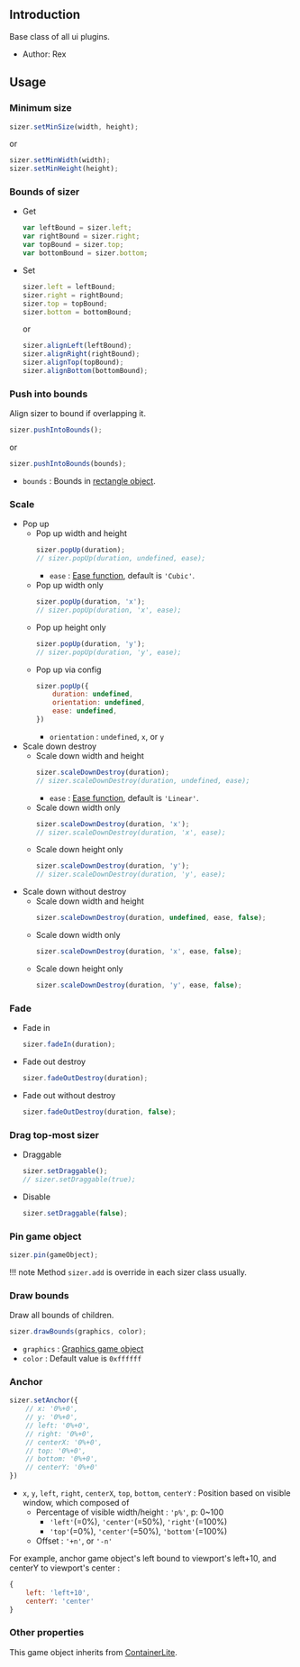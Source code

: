 ## Introduction

Base class of all ui plugins.

- Author: Rex

## Usage

### Minimum size

```javascript
sizer.setMinSize(width, height);
```

or

```javascript
sizer.setMinWidth(width);
sizer.setMinHeight(height);
```

### Bounds of sizer

- Get
    ```javascript
    var leftBound = sizer.left;
    var rightBound = sizer.right;
    var topBound = sizer.top;
    var bottomBound = sizer.bottom;
    ```
- Set
    ```javascript
    sizer.left = leftBound;
    sizer.right = rightBound;
    sizer.top = topBound;
    sizer.bottom = bottomBound;
    ```
    or
    ```javascript
    sizer.alignLeft(leftBound);
    sizer.alignRight(rightBound);
    sizer.alignTop(topBound);
    sizer.alignBottom(bottomBound);
    ```

### Push into bounds

Align sizer to bound if overlapping it.

```javascript
sizer.pushIntoBounds();
```

or

```javascript
sizer.pushIntoBounds(bounds);
```

- `bounds` : Bounds in [rectangle object](geom-rectangle.md).

### Scale

- Pop up
    - Pop up width and height
        ```javascript
        sizer.popUp(duration);
        // sizer.popUp(duration, undefined, ease);
        ```
        - `ease` : [Ease function](tween.md/#ease-equations), default is `'Cubic'`.
    - Pop up width only
        ```javascript
        sizer.popUp(duration, 'x');
        // sizer.popUp(duration, 'x', ease);
        ```
    - Pop up height only
        ```javascript
        sizer.popUp(duration, 'y');
        // sizer.popUp(duration, 'y', ease);
        ```
    - Pop up via config
        ```javascript
        sizer.popUp({
            duration: undefined,
            orientation: undefined,
            ease: undefined,
        })
        ```
        - `orientation` : `undefined`, `x`, or `y`
- Scale down destroy
    - Scale down width and height
        ```javascript
        sizer.scaleDownDestroy(duration);
        // sizer.scaleDownDestroy(duration, undefined, ease);
        ```
        - `ease` : [Ease function](tween.md/#ease-equations), default is `'Linear'`.
    - Scale down width only
        ```javascript
        sizer.scaleDownDestroy(duration, 'x');
        // sizer.scaleDownDestroy(duration, 'x', ease);
        ```
    - Scale down height only
        ```javascript
        sizer.scaleDownDestroy(duration, 'y');
        // sizer.scaleDownDestroy(duration, 'y', ease);
        ```
- Scale down without destroy
    - Scale down width and height
        ```javascript
        sizer.scaleDownDestroy(duration, undefined, ease, false);
        ```
    - Scale down width only
        ```javascript
        sizer.scaleDownDestroy(duration, 'x', ease, false);
        ```
    - Scale down height only
        ```javascript
        sizer.scaleDownDestroy(duration, 'y', ease, false);
        ```

### Fade

- Fade in
    ```javascript
    sizer.fadeIn(duration);
    ```
- Fade out destroy
    ```javascript
    sizer.fadeOutDestroy(duration);
    ```
- Fade out without destroy
    ```javascript
    sizer.fadeOutDestroy(duration, false);
    ```

### Drag top-most sizer

- Draggable
    ```javascript
    sizer.setDraggable();
    // sizer.setDraggable(true);
    ```
- Disable
    ```javascript
    sizer.setDraggable(false);
    ```

### Pin game object

```javascript
sizer.pin(gameObject);
```

!!! note
    Method `sizer.add` is override in each sizer class usually.

### Draw bounds

Draw all bounds of children.

```javascript
sizer.drawBounds(graphics, color);
```

- `graphics` : [Graphics game object](graphics.md)
- `color` : Default value is `0xffffff`

### Anchor

```javascript
sizer.setAnchor({
    // x: '0%+0',
    // y: '0%+0',
    // left: '0%+0',
    // right: '0%+0',
    // centerX: '0%+0',
    // top: '0%+0',
    // bottom: '0%+0',
    // centerY: '0%+0'
})
```

- `x`, `y`, `left`, `right`, `centerX`, `top`, `bottom`, `centerY` : Position based on visible window, which composed of
    - Percentage of visible width/height : `'p%'`, p: 0~100
        - `'left'`(=0%), `'center'`(=50%), `'right'`(=100%)
        - `'top'`(=0%), `'center'`(=50%), `'bottom'`(=100%)
    - Offset : `'+n'`, or `'-n'`

For example, anchor game object's left bound to viewport's left+10, and centerY to viewport's center :

```javascript
{
    left: 'left+10',
    centerY: 'center'
}
```

### Other properties

This game object inherits from [ContainerLite](containerlite.md).